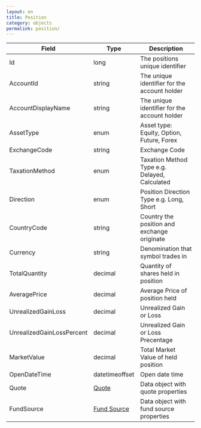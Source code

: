 ```yaml
---
layout: en
title: Position
category: objects
permalink: position/
---
```


| Field                 | Type    | Description |
| --------------------- | ------- | ----------- |
| Id                    | long    | The positions unique identifier |
| AccountId             | string  | The unique identifier for the account holder |
| AccountDisplayName    | string  | The unique identifier for the account holder |
| AssetType             | enum    | Asset type: Equity, Option, Future, Forex |
| ExchangeCode          | string  | Exchange Code |
| TaxationMethod        | enum    | Taxation Method Type e.g. Delayed, Calculated |
| Direction             | enum    | Position Direction Type e.g. Long, Short |
| CountryCode           | string  | Country the position and exchange originate |
| Currency              | string  | Denomination that symbol trades in |
| TotalQuantity         | decimal | Quantity of shares held in position |
| AveragePrice          | decimal | Average Price of position held |
| UnrealizedGainLoss    | decimal | Unrealized Gain or Loss |
| UnrealizedGainLossPercent       | decimal | Unrealized Gain or Loss Precentage |
| MarketValue           | decimal | Total Market Value of held position |
| OpenDateTime          | datetimeoffset | Open date time |
| Quote                 | [Quote](../quote) | Data object with quote properties |
| FundSource            | [Fund Source](../fund-source) | Data object with fund source properties |

